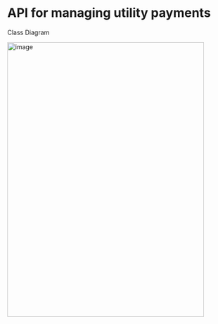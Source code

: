 # API for managing utility payments

Class Diagram

<img width="447" height="625" alt="image" src="https://github.com/user-attachments/assets/bbc0fff9-e2e6-4a35-a861-ab7a4a687418" />


